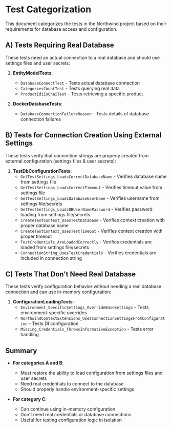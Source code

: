 # Test Categorization

This document categorizes the tests in the Northwind project based on their requirements for database access and configuration.

## A) Tests Requiring Real Database

These tests need an actual connection to a real database and should use settings files and user secrets:

1. **EntityModelTests**:
   - `DatabaseConnectTest` - Tests actual database connection
   - `CategoriesCountTest` - Tests querying real data
   - `ProductId1IsChaiTest` - Tests retrieving a specific product

2. **DockerDatabaseTests**:
   - `DatabaseConnectionFailureReason` - Tests details of database connection failures

## B) Tests for Connection Creation Using External Settings

These tests verify that connection strings are properly created from external configuration (settings files & user secrets):

1. **TestDbConfigurationTests**:
   - `GetTestSettings_LoadsCorrectDatabaseName` - Verifies database name from settings file
   - `GetTestSettings_LoadsCorrectTimeout` - Verifies timeout value from settings file
   - `GetTestSettings_LoadsDatabaseUserName` - Verifies username from settings file/secrets
   - `GetTestSettings_LoadsDBUserNamePassword` - Verifies password loading from settings file/secrets
   - `CreateTestContext_UsesTestDatabase` - Verifies context creation with proper database name
   - `CreateTestContext_UsesTestTimeout` - Verifies context creation with proper timeout
   - `TestCredentials_AreLoadedCorrectly` - Verifies credentials are loaded from settings file/secrets
   - `ConnectionString_UsesTestCredentials` - Verifies credentials are included in connection string

## C) Tests That Don't Need Real Database

These tests verify configuration behavior without needing a real database connection and can use in-memory configuration:

1. **ConfigurationLoadingTests**:
   - `Environment_SpecificSettings_OverrideBaseSettings` - Tests environment-specific overrides
   - `NorthwindContextExtensions_UsesConnectionSettingsFromConfiguration` - Tests DI configuration
   - `Missing_Credentials_ThrowsInformativeException` - Tests error handling

## Summary

- **For categories A and B**:
  - Must restore the ability to load configuration from settings files and user secrets
  - Need real credentials to connect to the database
  - Should properly handle environment-specific settings

- **For category C**:
  - Can continue using in-memory configuration
  - Don't need real credentials or database connections
  - Useful for testing configuration logic in isolation